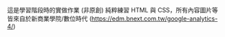 這是學習階段時的實做作業 (非原創)
純粹練習 HTML 與 CSS，所有內容圖片等皆來自於新商業學院/數位時代 (https://edm.bnext.com.tw/google-analytics-4/)
